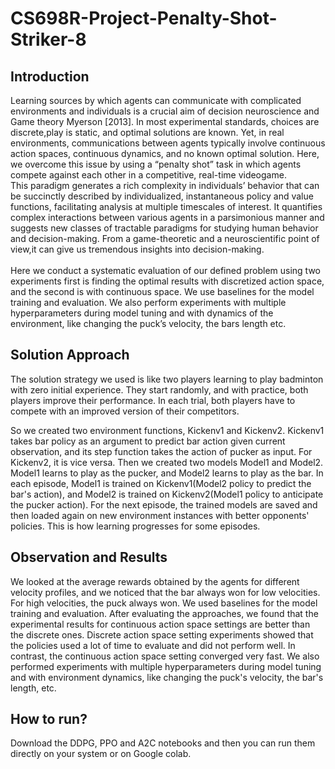 # CS698R-Project-Penalty-Shot-Striker-8

## Introduction
Learning sources by which agents can communicate with complicated environments and individuals is a crucial aim of decision neuroscience and Game theory Myerson [2013]. In most experimental standards, choices are discrete,play is static, and optimal solutions are known. 
Yet, in real environments, communications between agents typically
involve continuous action spaces, continuous dynamics, and no known optimal solution. Here, we overcome this issue by using a “penalty shot” task in which agents compete against each other in a competitive, real-time videogame.<br/>This paradigm generates a rich complexity in individuals’ behavior that can be succinctly described by individualized, instantaneous policy and value functions, facilitating analysis at multiple timescales of interest. It quantifies complex interactions between various agents in a parsimonious manner and suggests new classes of tractable paradigms for studying human behavior and decision-making. From a game-theoretic and a neuroscientific point of
view,it can give us tremendous insights into decision-making.
<br/>
<br/>Here we conduct a systematic evaluation of our defined problem using two experiments first is finding the optimal results with discretized action space, and the second is with continuous space. We use baselines for the model training and evaluation. We also perform experiments with multiple hyperparameters during model tuning and with dynamics of the environment, like changing the puck’s velocity, the bars length etc.

## Solution Approach

The solution strategy we used is like two players learning to play badminton with zero initial experience. They start randomly, and with practice, both players improve their performance. In each trial, both players have to compete with an improved version of their competitors.

So we created two environment functions, Kickenv1 and Kickenv2. Kickenv1 takes bar policy as an argument to predict bar action given current observation, and its step function takes the action of pucker as input. For Kickenv2, it is vice versa. Then we created two models Model1 and Model2. Model1 learns to play as the pucker, and Model2 learns to play as the bar. In each episode, Model1 is trained on Kickenv1(Model2 policy to predict the bar's action), and Model2 is trained on Kickenv2(Model1 policy to anticipate the pucker action). For the next episode, the trained models are saved and then loaded again on new environment instances with better opponents' policies. This is how learning progresses for some episodes.

## Observation and Results

We looked at the average rewards obtained by the agents for different velocity profiles, and we noticed that the bar always won for low velocities. For high velocities, the puck always won. We used baselines for the model training and evaluation. After evaluating the approaches, we found that the experimental results for continuous action space settings are better than the discrete ones. Discrete action space setting experiments showed that the policies used a lot of time to evaluate and did not perform well. In contrast, the continuous action space setting converged very fast. We also performed experiments with multiple hyperparameters during model tuning and with environment dynamics, like changing the puck's velocity, the bar's length, etc.




## How to run?

Download the DDPG, PPO and A2C notebooks and then you can run them directly on your system or on Google colab.


